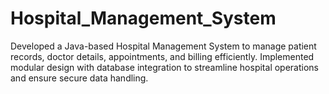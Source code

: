 # Hospital_Management_System
Developed a Java-based Hospital Management System to manage patient records, doctor details, appointments, and billing efficiently.  Implemented modular design with database integration to streamline hospital operations and ensure secure data handling.
